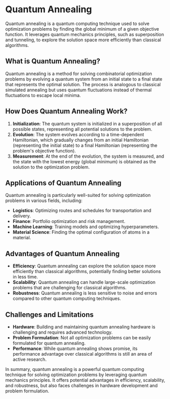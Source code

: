 # Quantum Annealing

Quantum annealing is a quantum computing technique used to solve optimization problems by finding the global minimum of a given objective function. It leverages quantum mechanics principles, such as superposition and tunneling, to explore the solution space more efficiently than classical algorithms.

## What is Quantum Annealing?

Quantum annealing is a method for solving combinatorial optimization problems by evolving a quantum system from an initial state to a final state that represents the optimal solution. The process is analogous to classical simulated annealing but uses quantum fluctuations instead of thermal fluctuations to escape local minima.

## How Does Quantum Annealing Work?

1. **Initialization**: The quantum system is initialized in a superposition of all possible states, representing all potential solutions to the problem.
2. **Evolution**: The system evolves according to a time-dependent Hamiltonian, which gradually changes from an initial Hamiltonian (representing the initial state) to a final Hamiltonian (representing the problem's objective function).
3. **Measurement**: At the end of the evolution, the system is measured, and the state with the lowest energy (global minimum) is obtained as the solution to the optimization problem.

## Applications of Quantum Annealing

Quantum annealing is particularly well-suited for solving optimization problems in various fields, including:

- **Logistics**: Optimizing routes and schedules for transportation and delivery.
- **Finance**: Portfolio optimization and risk management.
- **Machine Learning**: Training models and optimizing hyperparameters.
- **Material Science**: Finding the optimal configuration of atoms in a material.

## Advantages of Quantum Annealing

- **Efficiency**: Quantum annealing can explore the solution space more efficiently than classical algorithms, potentially finding better solutions in less time.
- **Scalability**: Quantum annealing can handle large-scale optimization problems that are challenging for classical algorithms.
- **Robustness**: Quantum annealing is less sensitive to noise and errors compared to other quantum computing techniques.

## Challenges and Limitations

- **Hardware**: Building and maintaining quantum annealing hardware is challenging and requires advanced technology.
- **Problem Formulation**: Not all optimization problems can be easily formulated for quantum annealing.
- **Performance**: While quantum annealing shows promise, its performance advantage over classical algorithms is still an area of active research.

In summary, quantum annealing is a powerful quantum computing technique for solving optimization problems by leveraging quantum mechanics principles. It offers potential advantages in efficiency, scalability, and robustness, but also faces challenges in hardware development and problem formulation.
